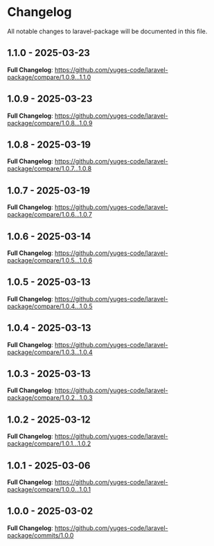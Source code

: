 # Changelog

All notable changes to laravel-package will be documented in this file.

## 1.1.0 - 2025-03-23

**Full Changelog**: https://github.com/yuges-code/laravel-package/compare/1.0.9...1.1.0

## 1.0.9 - 2025-03-23

**Full Changelog**: https://github.com/yuges-code/laravel-package/compare/1.0.8...1.0.9

## 1.0.8 - 2025-03-19

**Full Changelog**: https://github.com/yuges-code/laravel-package/compare/1.0.7...1.0.8

## 1.0.7 - 2025-03-19

**Full Changelog**: https://github.com/yuges-code/laravel-package/compare/1.0.6...1.0.7

## 1.0.6 - 2025-03-14

**Full Changelog**: https://github.com/yuges-code/laravel-package/compare/1.0.5...1.0.6

## 1.0.5 - 2025-03-13

**Full Changelog**: https://github.com/yuges-code/laravel-package/compare/1.0.4...1.0.5

## 1.0.4 - 2025-03-13

**Full Changelog**: https://github.com/yuges-code/laravel-package/compare/1.0.3...1.0.4

## 1.0.3 - 2025-03-13

**Full Changelog**: https://github.com/yuges-code/laravel-package/compare/1.0.2...1.0.3

## 1.0.2 - 2025-03-12

**Full Changelog**: https://github.com/yuges-code/laravel-package/compare/1.0.1...1.0.2

## 1.0.1 - 2025-03-06

**Full Changelog**: https://github.com/yuges-code/laravel-package/compare/1.0.0...1.0.1

## 1.0.0 - 2025-03-02

**Full Changelog**: https://github.com/yuges-code/laravel-package/commits/1.0.0

